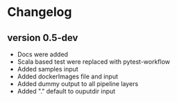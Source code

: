 Changelog
==========

<!--

Newest changes should be on top.

This document is user facing. Please word the changes in such a way
that users understand how the changes affect the new version.
-->

version 0.5-dev
---------------------------
+ Docs were added
+ Scala based test were replaced with pytest-workflow
+ Added samples input
+ Added dockerImages file and input
+ Added dummy output to all pipeline layers
+ Added "." default to ouputdir input